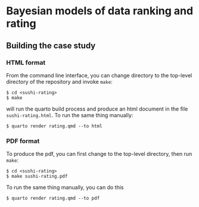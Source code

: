 # Bayesian models of data ranking and rating

## Building the case study

### HTML format

From the command line interface, you can change directory to the
top-level directory of the repository and invoke `make`:

```
$ cd <sushi-rating>
$ make
```

will run the quarto build process and produce an html document in the
file `sushi-rating.html`.  To run the same thing manually:

```
$ quarto render rating.qmd --to html 
```

### PDF format

To produce the pdf, you can first change to the top-level directory,
then run `make`:

```
$ cd <sushi-rating>
$ make sushi-rating.pdf
```

To run the same thing manually, you can do this

```
$ quarto render rating.qmd --to pdf
```
